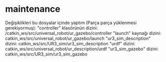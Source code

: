 # maintenance
Değişiklikleri bu dosyalar içinde yaptım (Parça parça yüklenmesi gerekiyormuş):
"controller" klasörünün dizini: /catkin_ws/src/universal_robot/ur_gazebo/controller
"launch" kaynağı dizini: catkin_ws/src/universal_robot/ur_gazebo/launch
"ur3_sim_description" dizini: catkin_ws/src/UR3_sim/ur3_sim_description
"urdf" dizini: catkin_ws/src/universal_robot/ur_description/urdf
"ur3_sim_gazebo" dizini: catkin_ws/src/UR3_sim/ur3_sim_gazebo
